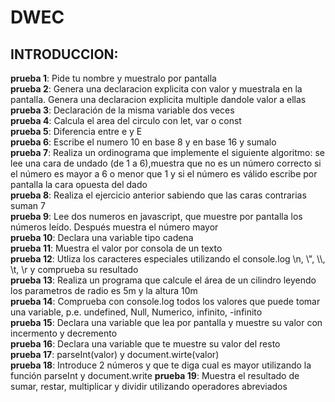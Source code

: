 # DWEC
<h2>INTRODUCCION:<br></h2>
  <b>prueba 1</b>: Pide tu nombre y muestralo por pantalla<br>
  <b>prueba 2</b>: Genera una declaracion explicita con valor y muestrala en la pantalla. Genera una declaracion explicita multiple dandole valor a ellas<br>
  <b>prueba 3</b>: Declaración de la misma variable dos veces<br>
  <b>prueba 4</b>: Calcula el area del circulo con let, var o const<br>
  <b>prueba 5</b>: Diferencia entre e y E<br>
  <b>prueba 6</b>: Escribe el numero 10 en base 8 y en base 16 y sumalo<br>
 <b>prueba 7</b>: Realiza un ordinograma que implemente el siguiente algoritmo:
            se lee una cara de undado (de 1 a 6),muestra que no es un número correcto si el número
            es mayor a 6 o menor que 1 y si el número es válido escribe por pantalla
            la cara opuesta del dado<br>
  <b>prueba 8</b>: Realiza el ejercicio anterior sabiendo que las caras contrarias suman 7<br>
  <b>prueba 9</b>: Lee dos numeros en javascript, que muestre por pantalla los
            números leído. Después muestra el número mayor<br>
  <b>prueba 10</b>: Declara una variable tipo cadena<br>
  <b>prueba 11</b>: Muestra el valor por consola de un texto<br>
  <b>prueba 12</b>: Utliza los caracteres especiales utilizando el console.log
             \n, \", \\, \t, \r y comprueba su resultado<br>
  <b>prueba 13</b>: Realiza un programa que calcule el área de un cilindro leyendo los
             parametros de radio es 5m y la altura 10m<br>
  <b>prueba 14</b>: Comprueba con console.log todos los valores que puede tomar
             una variable, p.e. undefined, Null, Numerico, infinito, -infinito<br>
  <b>prueba 15</b>: Declara una variable que lea por pantalla y muestre su valor con incermento y decremento<br>
  <b>prueba 16</b>: Declara una variable que te muestre su valor del resto<br>
  <b>prueba 17</b>: parseInt(valor) y document.wirte(valor)<br>
  <b>prueba 18</b>: Introduce 2 números y que te diga cual es mayor utilizando la función parseInt y document.write
  <b>prueba 19</b>: Muestra el resultado de sumar, restar, multiplicar y dividir utilizando operadores abreviados
